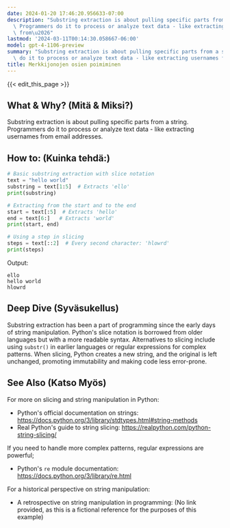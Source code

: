 ```yaml
---
date: 2024-01-20 17:46:20.956633-07:00
description: "Substring extraction is about pulling specific parts from a string.\
  \ Programmers do it to process or analyze text data - like extracting usernames\
  \ from\u2026"
lastmod: '2024-03-11T00:14:30.058667-06:00'
model: gpt-4-1106-preview
summary: "Substring extraction is about pulling specific parts from a string. Programmers\
  \ do it to process or analyze text data - like extracting usernames from\u2026"
title: Merkkijonojen osien poimiminen
---
```


{{< edit_this_page >}}

## What & Why? (Mitä & Miksi?)
Substring extraction is about pulling specific parts from a string. Programmers do it to process or analyze text data - like extracting usernames from email addresses.

## How to: (Kuinka tehdä:)
```Python
# Basic substring extraction with slice notation
text = "hello world"
substring = text[1:5]  # Extracts 'ello'
print(substring)

# Extracting from the start and to the end
start = text[:5]  # Extracts 'hello'
end = text[6:]   # Extracts 'world'
print(start, end)

# Using a step in slicing
steps = text[::2]  # Every second character: 'hlowrd'
print(steps)
```
Output:
```
ello
hello world
hlowrd
```

## Deep Dive (Syväsukellus)
Substring extraction has been a part of programming since the early days of string manipulation. Python's slice notation is borrowed from older languages but with a more readable syntax. Alternatives to slicing include using `substr()` in earlier languages or regular expressions for complex patterns. When slicing, Python creates a new string, and the original is left unchanged, promoting immutability and making code less error-prone.

## See Also (Katso Myös)
For more on slicing and string manipulation in Python:
- Python's official documentation on strings: https://docs.python.org/3/library/stdtypes.html#string-methods
- Real Python's guide to string slicing: https://realpython.com/python-string-slicing/

If you need to handle more complex patterns, regular expressions are powerful;
- Python's `re` module documentation: https://docs.python.org/3/library/re.html

For a historical perspective on string manipulation:
- A retrospective on string manipulation in programming: (No link provided, as this is a fictional reference for the purposes of this example)
